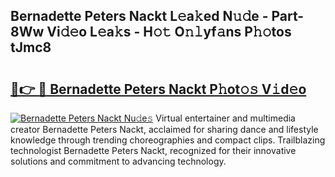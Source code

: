 ## Bernadette Peters Nackt L𝚎a𝚔ed N𝚞𝚍e - Part-8Ww Vi𝚍𝚎o L𝚎a𝚔s - H𝚘𝚝 O𝚗𝚕yf𝚊ns P𝚑𝚘tos tJmc8

# <h2><a href="http://kf20nt.oniu.top/?m=Bernadette+Peters+Nackt">🔗👉 🔴 Bernadette Peters Nackt P𝚑ot𝚘𝚜 V𝚒d𝚎o</a></h2>

[![Bernadette Peters Nackt Nu𝚍e𝚜](https://i.imgur.com/0qMVB7G.gif)](http://kf20nt.oniu.top/?m=Bernadette+Peters+Nackt)
Virtual entertainer and multimedia creator Bernadette Peters Nackt, acclaimed for sharing dance and lifestyle knowledge through trending choreographies and compact clips. Trailblazing technologist Bernadette Peters Nackt, recognized for their innovative solutions and commitment to advancing technology.  

